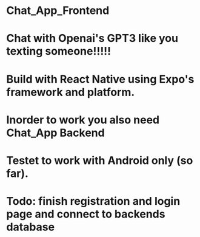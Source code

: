 # Chat_App_Frontend

# Chat with Openai's GPT3 like you texting someone!!!!!
# Build with React Native using Expo's framework and platform.
# Inorder to work you also need Chat_App Backend
# Testet to work with Android only (so far).

# Todo: finish registration and login page and connect to backends database
